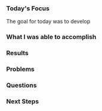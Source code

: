 
### Today's Focus

The goal for today was to develop 

### What I was able to accomplish

### Results

### Problems

### Questions

### Next Steps